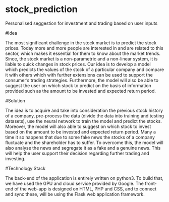 # stock_prediction
Personalised seggestion for investment and trading based on user inputs

#Idea

The most significant challenge in the stock market is to predict the stock prices.
Today more and more people are interested in and are related to this sector,
which makes it essential for them to know about the market trends. Since, the
stock market is a non-parametric and a non-linear system, it is liable to quick
changes in stock prices. Our idea is to develop a model which predicts the values
of the stock of a particular company and compare it with others which with
further extensions can be used to support the consumer’s trading strategies.
Furthermore, the model will also be able to suggest the user on which stock to
predict on the basis of information provided such as the amount to be invested
and expected return period.

#Solution

The idea is to acquire and take into consideration the previous stock history of
a company, pre-process the data (divide the data into training and testing
datasets), use the neural network to train the model and predict the stocks.
Moreover, the model will also able to suggest on which stock to invest based on
the amount to be invested and expected return period.
Many a time it so happens that due to some fake news the stocks of a company
fluctuate and the shareholder has to suffer. To overcome this, the model will
also analyse the news and segregate it as a fake and a genuine news. This will
help the user support their decision regarding further trading and investing.

#Technology Stack

The back-end of the application is entirely written on python3. To build that, we
have used the GPU and cloud service provided by Google. The front-end of the
web-app is designed on HTML, PHP and CSS, and to connect and sync these, will
be using the Flask web application framework.
